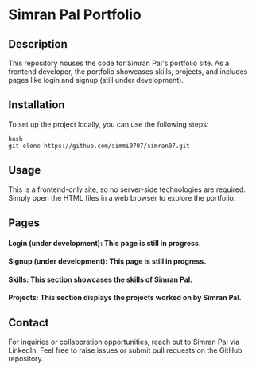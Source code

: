 


# Simran Pal Portfolio

## Description
This repository houses the code for Simran Pal's portfolio site. As a frontend developer, the portfolio showcases skills, projects, and includes pages like login and signup (still under development).

## Installation
To set up the project locally, you can use the following steps:

```bash```\
```git clone https://github.com/simmi0707/simran07.git```


## Usage
This is a frontend-only site, so no server-side technologies are required. Simply open the HTML files in a web browser to explore the portfolio.

## Pages
#### Login (under development): This page is still in progress.
#### Signup (under development): This page is still in progress.
#### Skills: This section showcases the skills of Simran Pal.
#### Projects: This section displays the projects worked on by Simran Pal.

## Contact
For inquiries or collaboration opportunities, reach out to Simran Pal via LinkedIn. Feel free to raise issues or submit pull requests on the GitHub repository.
